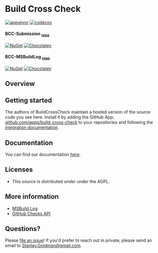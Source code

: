# Build Cross Check

[![appveyor](https://ci.appveyor.com/api/projects/status/github/justaprogrammer/BuildCrossCheck?svg=true&branch=master)](https://ci.appveyor.com/project/JustAProgrammer/BuildCrossCheck)
[![codecov](https://codecov.io/gh/justaprogrammer/BuildCrossCheck/branch/master/graph/badge.svg)](https://codecov.io/gh/justaprogrammer/BuildCrossCheck)

#### BCC-Submission <sub>[repo](http://github.com/justaprogrammer/BCC-Submission)</sub>
[![NuGet](http://img.shields.io/nuget/v/bcc-submission.svg)](https://www.nuget.org/packages/bcc-submission)
[![Chocolatey](https://img.shields.io/chocolatey/v/bcc-submission.svg)](https://chocolatey.org/packages/BCC-Submission)

#### BCC-MSBuildLog <sub>[repo](http://github.com/justaprogrammer/BCC-MSBuildLog)</sub>
[![NuGet](http://img.shields.io/nuget/v/bcc-msbuildlog.svg)](https://www.nuget.org/packages/bcc-msbuildlog)
[![Chocolatey](https://img.shields.io/chocolatey/v/bcc-msbuildlog.svg)](https://chocolatey.org/packages/BCC-MSBuildLog)

## Overview

## Getting started

The authors of BuildCrossCheck maintain a hosted version of the source code you see here.
Install it by adding the GitHub App: [github.com/apps/build-cross-check](https://github.com/apps/build-cross-check) to your repositories and following the [integration documentation](docs/integrating.md). 

## Documentation

You can find our documentation [here](docs/readme.md).

## Licenses
- This source is distributed under under the AGPL.

## More information
- [MSBuild Log](http://msbuildlog.com/)
- [GitHub Checks API](https://developer.github.com/v3/checks/)

## Questions?

Please [file an issue](https://github.com/justaprogrammer/BuildCrossCheck/issues/new/choose)! If you'd prefer to reach out in private, please send an email to Stanley.Goldman@gmail.com.
